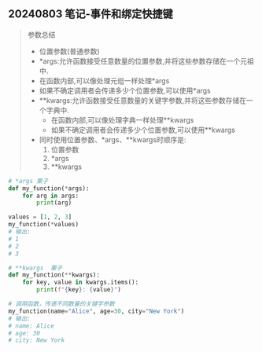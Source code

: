 ## 20240803 笔记-事件和绑定快捷键

>参数总结
> - 位置参数(普通参数)
> - *args:允许函数接受任意数量的位置参数,并将这些参数存储在一个元祖中.
>  - 在函数内部,可以像处理元组一样处理*args
>  - 如果不确定调用者会传递多少个位置参数,可以使用*args
> - **kwargs:允许函数接受任意数量的关键字参数,并将这些参数存储在一个字典中.
>   - 在函数内部,可以像处理字典一样处理**kwargs
>   - 如果不确定调用者会传递多少个位置参数,可以使用**kwargs
> - 同时使用位置参数、*args、**kwargs时顺序是:
>   1. 位置参数 
>   2. *args
>   3. **kwargs

```python
# *args 栗子
def my_function(*args):
    for arg in args:
        print(arg)

values = [1, 2, 3]
my_function(*values)
# 输出:
# 1
# 2
# 3
```
```python
# **kwargs  栗子
def my_function(**kwargs):
    for key, value in kwargs.items():
        print(f"{key}: {value}")

# 调用函数，传递不同数量的关键字参数
my_function(name="Alice", age=30, city="New York")
# 输出:
# name: Alice
# age: 30
# city: New York
```